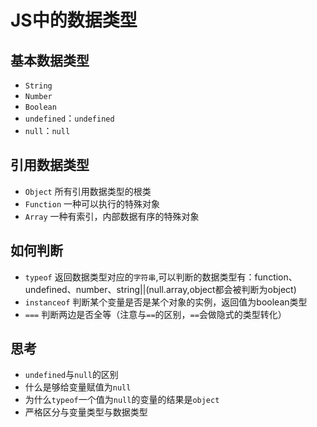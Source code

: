 # JS中的数据类型

## 基本数据类型

- `String`
- `Number`
- `Boolean`
- `undefined`：`undefined`
- `null`：`null`

## 引用数据类型

- `Object` 所有引用数据类型的根类
- `Function` 一种可以执行的特殊对象
- `Array` 一种有索引，内部数据有序的特殊对象

## 如何判断

- `typeof` 返回数据类型对应的`字符串`,可以判断的数据类型有：function、undefined、number、string||(null.array,object都会被判断为object)
- `instanceof` 判断某个变量是否是某个对象的实例，返回值为boolean类型
- `===`   判断两边是否全等（注意与`==`的区别，`==`会做隐式的类型转化）

## 思考

- `undefined`与`null`的区别
- 什么是够给变量赋值为`null`
- 为什么`typeof`一个值为`null`的变量的结果是`object`
- 严格区分与变量类型与数据类型